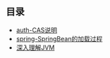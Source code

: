 ## 目录

- [auth-CAS说明](./auth/CAS说明.md)  
- [spring-SpringBean的加载过程](./spring/SpringBean加载过程.md)
- [深入理解JVM](./jvm/JVM-Index.md)